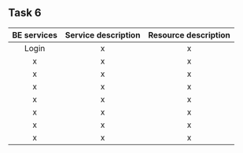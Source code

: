 ## Task 6

|              BE services           |           Service description            |   Resource description            |       
|:---------------------------------------------------------------------------:|:---------------------------------------------------------------------------:|:---------------------------------------------------------------------------:|
| Login | x |  x |
| x | x |  x |
| x | x |  x |
| x | x |  x |
| x | x |  x |
| x | x |  x |
| x | x |  x |
| x | x |  x |

